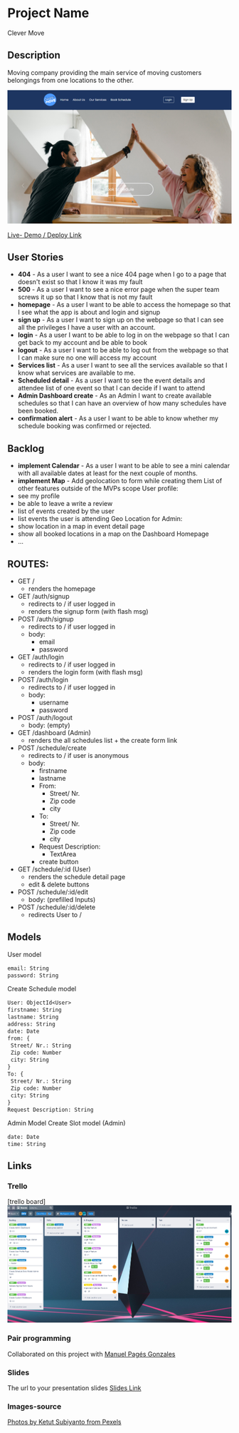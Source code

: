 # Project Name

Clever Move

## Description

Moving company providing the main service of moving customers belongings from one locations to the other.

<img src="https://github.com/Cleverttech/clever-move-project/blob/main/clever-move-demo.PNG" alt="demo-Image" margin="auto 0px" />

[Live- Demo / Deploy Link](https://clevermove.herokuapp.com/)

## User Stories

- **404** - As a user I want to see a nice 404 page when I go to a page that doesn't exist so that I know it was my fault
- **500** - As a user I want to see a nice error page when the super team screws it up so that I know that is not my fault
- **homepage** - As a user I want to be able to access the homepage so that I see what the app is about and login and signup
- **sign up** - As a user I want to sign up on the webpage so that I can see all the privileges I have a user with an account.
- **login** - As a user I want to be able to log in on the webpage so that I can get back to my account and be able to book
- **logout** - As a user I want to be able to log out from the webpage so that I can make sure no one will access my account
- **Services list** - As a user I want to see all the services available so that I know what services are available to me.
- **Scheduled detail** - As a user I want to see the event details and attendee list of one event so that I can decide if I want to attend
- **Admin Dashboard create** - As an Admin I want to create available schedules so that I can have an overview of how many schedules have been booked.
- **confirmation alert** - As a user I want to be able to know whether my schedule booking was confirmed or rejected.

## Backlog

- **implement Calendar** - As a user I want to be able to see a mini calendar with all available dates at least for the next couple of months.
- **implement Map** - Add geolocation to form while creating them
  List of other features outside of the MVPs scope
  User profile:
- see my profile
- be able to leave a write a review
- list of events created by the user
- list events the user is attending
  Geo Location for Admin:
- show location in a map in event detail page
- show all booked locations in a map on the Dashboard
  Homepage
- ...

## ROUTES:

- GET /
  - renders the homepage
- GET /auth/signup
  - redirects to / if user logged in
  - renders the signup form (with flash msg)
- POST /auth/signup
  - redirects to / if user logged in
  - body:
    - email
    - password
- GET /auth/login
  - redirects to / if user logged in
  - renders the login form (with flash msg)
- POST /auth/login
  - redirects to / if user logged in
  - body:
    - username
    - password
- POST /auth/logout
  - body: (empty)
- GET /dashboard (Admin)
  - renders the all schedules list + the create form link
- POST /schedule/create
  - redirects to / if user is anonymous
  - body:
    - firstname
    - lastname
    - From:
      - Street/ Nr.
      - Zip code
      - city
    - To:
      - Street/ Nr.
      - Zip code
      - city
    - Request Description:
      - TextArea
    - create button
- GET /schedule/:id (User)
  - renders the schedule detail page
  - edit & delete buttons
- POST /schedule/:id/edit
  - body: (prefilled Inputs)
- POST /schedule/:id/delete
  - redirects User to /

## Models

User model

```
email: String
password: String
```

Create Schedule model

```
User: ObjectId<User>
firstname: String
lastname: String
address: String
date: Date
from: {
 Street/ Nr.: String
 Zip code: Number
 city: String
}
To: {
 Street/ Nr.: String
 Zip code: Number
 city: String
}
Request Description: String
```

Admin Model
Create Slot model (Admin)

```
date: Date
time: String
```

## Links

### Trello

[trello board]<img src="https://github.com/Cleverttech/clever-move-project/blob/main/Trello-board.PNG" alt="demo-Image" margin="auto 0px" />

### Pair programming

Collaborated on this project with
[Manuel Pagés Gonzales](https://github.com/mpagon25)

### Slides

The url to your presentation slides
[Slides Link](https://my.visme.co/view/pv666kzv-dz6517g8vjy35k0w#s1)

### Images-source

[Photos by Ketut Subiyanto from Pexels](https://www.pexels.com/@ketut-subiyanto)
